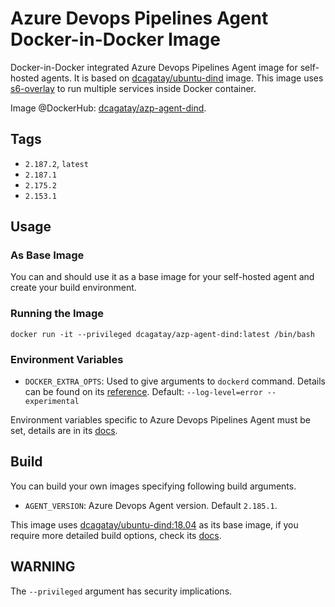# Azure Devops Pipelines Agent Docker-in-Docker Image

Docker-in-Docker integrated Azure Devops Pipelines Agent image for self-hosted agents. It is based on [dcagatay/ubuntu-dind](https://hub.docker.com/r/dcagatay/ubuntu-dind) image. This image uses [s6-overlay](https://github.com/just-containers/s6-overlay) to run multiple services inside Docker container.

Image @DockerHub: [dcagatay/azp-agent-dind](https://hub.docker.com/r/dcagatay/azp-agent-dind).

## Tags

- `2.187.2`, `latest`
- `2.187.1`
- `2.175.2`
- `2.153.1`

## Usage

### As Base Image

You can and should use it as a base image for your self-hosted agent and create your build environment.

### Running the Image

```
docker run -it --privileged dcagatay/azp-agent-dind:latest /bin/bash
```

### Environment Variables

- `DOCKER_EXTRA_OPTS`: Used to give arguments to `dockerd` command. Details can be found on its [reference](https://docs.docker.com/engine/reference/commandline/dockerd/). Default: `--log-level=error --experimental`

Environment variables specific to Azure Devops Pipelines Agent must be set, details are in its [docs](https://docs.microsoft.com/en-us/azure/devops/pipelines/agents/docker?view=azure-devops#environment-variables).

## Build

You can build your own images specifying following build arguments.

- `AGENT_VERSION`: Azure Devops Agent version. Default `2.185.1`.

This image uses [dcagatay/ubuntu-dind:18.04](https://hub.docker.com/repository/docker/dcagatay/ubuntu-dind) as its base image, if you require more detailed build options, check its [docs](https://github.com/dogukancagatay/docker-ubuntu-dind).


## WARNING

The `--privileged` argument has security implications.
